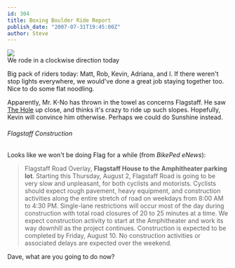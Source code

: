 ```yaml
---
id: 304
title: Boxing Boulder Ride Report
publish_date: "2007-07-31T19:45:00Z"
author: Steve
---
```

[![](http://www.flagstafffrenzy.org/wp-content/uploads/2007/09/boxing_boulder.gif)](http://www.flagstafffrenzy.org/wp-content/uploads/2007/09/boxing_boulder.gif)  
We rode in a clockwise direction today

Big pack of riders today: Matt, Rob, Kevin, Adriana, and I. If there weren't stop lights everywhere, we would've done a great job staying together too. Nice to do some flat noodling.

Apparently, Mr. K-No has thrown in the towel as concerns Flagstaff. He saw [The Hole](http://picasaweb.google.com/lh/photo/zwQa0q9JdiVzPPyZQUbUYQ?feat=directlink) up close, and thinks it's crazy to ride up such slopes. Hopefully, Kevin will convince him otherwise. Perhaps we could do Sunshine instead.

###### Flagstaff Construction

Looks like we won't be doing Flag for a while (from _BikePed eNews_):

> Flagstaff Road Overlay, **Flagstaff House to the Amphitheater parking lot**. Starting this Thursday, August 2, Flagstaff Road is going to be very slow and unpleasant, for both cyclists and motorists. Cyclists should expect rough pavement, heavy equipment, and construction activities along the entire stretch of road on weekdays from 8:00 AM to 4:30 PM. Single-lane restrictions will occur most of the day during construction with total road closures of 20 to 25 minutes at a time. We expect construction activity to start at the Amphitheater and work its way downhill as the project continues. Construction is expected to be completed by Friday, August 10. No construction activities or associated delays are expected over the weekend.

Dave, what are you going to do now?
